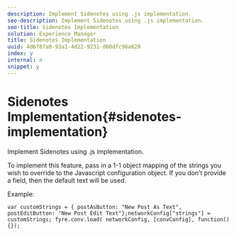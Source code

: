 ```yaml
---
description: Implement Sidenotes using .js implementation.
seo-description: Implement Sidenotes using .js implementation.
seo-title: Sidenotes Implementation
solution: Experience Manager
title: Sidenotes Implementation
uuid: 4d6f87a9-93a1-4d22-9231-d60dfc96a620
index: y
internal: n
snippet: y
---
```


# Sidenotes Implementation{#sidenotes-implementation}

Implement Sidenotes using .js implementation.

<a id="section_xyg_51w_sy"></a>

To implement this feature, pass in a 1-1 object mapping of the strings you wish to override to the Javascript configuration object. If you don’t provide a field, then the default text will be used.

Example:

```
var customStrings = { postAsButton: "New Post As Text", postEditButton: "New Post Edit Text"};networkConfig["strings"] = customStrings; fyre.conv.load( networkConfig, [convConfig], function(){});
```

